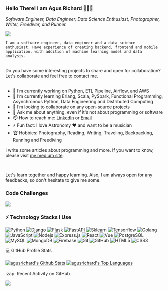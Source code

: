 ### Hello There! I am Agus Richard 👋👋😄

*Software Engineer, Data Engineer,  Data Science Enthusiast, Photographer, Writer, Freediver, and Runner.*


<a href='https://www.linkedin.com/in/agus-richard/' target='_blank' rel='noopener' rel='noreferrer'>
  <img src='https://img.shields.io/static/v1?label=LinkedIn&message=Agus%20Richard&color=blue&style=flat-square&logo=linkedin' />
</a>

<code>I am a software engineer, data engineer and a data science enthusiast. Have experience of creating backend, frontend and mobile application, with addition of machine learning model and data analysis.</code>

</br>
Do you have some interesting projects to share and open for collaboration? Let's collaborate and feel free to contact me.</br>
</br>

- 🔭 I’m currently working on Python, ETL Pipeline, Airflow, and AWS
- 🌱 I’m currently learning Erlang, Scala, PySpark, Functional Programming, Asynchronous Python, Data Engineering and Distributed Computing
- 👯 I’m looking to collaborate on any open-source projects
- 💬 Ask me about anything, even if it's not about programming or software
- 📫 How to reach me: [LinkedIn](https://www.linkedin.com/in/agus-richard/) or [Email](mailto:agus.richard21@gmail.com)
- ⚡ Fun fact: I love Astronomy ❤️ and want to be a musician
- 🏆 Hobbies: Photography, Reading, Writing, Traveling, Backpacking, Running and Freediving

I write some articles about programming and more. If you want to know, please visit <a href="https://agusrichard.medium.com/">my medium site</a>. 

<br />

Let's learn together and happy learning. Also, I am always open for any feedbacks, so don't hesitate to give me some.

### Code Challenges
<img src="https://www.codewars.com/users/agusrichard/badges/large" />

### ⚡ Technology Stacks I Use

![Python](https://img.shields.io/badge/-Python-black?style=flat-square&logo=python)
![Django](https://img.shields.io/badge/-Django-black?style=flat-square&logo=Django)
![Flask](https://img.shields.io/badge/-Flask-black?style=flat-square&logo=Flask)
![FastAPI](https://img.shields.io/badge/FastAPI-black?style=flat-square&logo=fastapi)
![Sklearn](https://img.shields.io/badge/-Sklearn-black?style=flat-square&logo=scikit-learn)
![Tensorflow](https://img.shields.io/badge/-Tensorflow-black?style=flat-square&logo=TensorFlow)
![Golang](https://img.shields.io/badge/-Golang-black?style=flat-square&logo=go)
![JavaScript](https://img.shields.io/badge/-JavaScript-black?style=flat-square&logo=javascript)
![Nodejs](https://img.shields.io/badge/-Nodejs-black?style=flat-square&logo=Node.js)
![Express.js](https://img.shields.io/badge/Express.js-black?style=flat-square&logo=express)
![React](https://img.shields.io/badge/-React-black?style=flat-square&logo=react)
![Vue](https://img.shields.io/badge/-Vue-black?style=flat-square&logo=Vue.js)
![PostgreSQL](https://img.shields.io/badge/-PostgreSQL-black?style=flat-square&logo=PostgreSQL)
![MySQL](https://img.shields.io/badge/-MySQL-black?style=flat-square&logo=MySQL)
![MongoDB](https://img.shields.io/badge/-MongoDB-black?style=flat-square&logo=mongodb)
![Firebase](https://img.shields.io/badge/-Firebase-black?style=flat-square&logo=firebase)
![Git](https://img.shields.io/badge/-Git-black?style=flat-square&logo=git)
![GitHub](https://img.shields.io/badge/-GitHub-181717?style=flat-square&logo=github)
![HTML5](https://img.shields.io/badge/-HTML5-E34F26?style=flat-square&logo=html5&logoColor=white)
![CSS3](https://img.shields.io/badge/-CSS3-1572B6?style=flat-square&logo=css3)

<!-- https://github.com/anuraghazra/github-readme-stats -->
<summary>💻 GitHub Profile Stats</summary>
<br/>
  <a href="https://github.com/anuraghazra/github-readme-stats"><img alt="agusrichard's Github Stats" src="https://github-readme-stats.vercel.app/api?username=agusrichard&show_icons=true&count_private=true&theme=blueberry&hide_border=true&bg_color=0D1117" /></a>
  <a href="https://github.com/anuraghazra/github-readme-stats"><img alt="agusrichard's Top Languages" src="https://github-readme-stats.vercel.app/api/top-langs/?username=agusrichard&langs_count=8&layout=compact&theme=blueberry&hide_border=true&bg_color=0D1117" /></a>
<br/>
<br/>

<summary> :zap: Recent Activity on GitHub</summary>
<!-- https://github.com/DenverCoder1/github-readme-streak-stats -->
<p align="left">
  <a href="https://github.com/agusrichard/github-readme-streak-stats">
    <img src="https://github-readme-streak-stats.herokuapp.com/?user=agusrichard&theme=dark&hide_border=true&background=0D1117&stroke=0000"/>
  </a>
  <br/>
</p>

